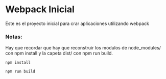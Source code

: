 # Webpack Inicial

Este es el proyecto inicial para crar aplicaciones utilizando webpack

### Notas:

Hay que recordar que hay que reconstruir los modulos de node_modules/ con npm install y la capeta dist/ con npm run build.
```
npm install

npm run build
```

